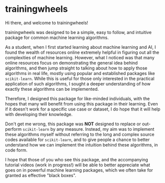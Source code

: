 # trainingwheels

Hi there, and welcome to trainingwheels!

trainingwheels was designed to be a simple, easy to follow, and intuitive package for common machine learning algorithms. 

As a student, when I first started learning about machine learning and AI, I found the wealth of resources online extremely helpful in figuring out all the complexities of machine learning. However, what I noticed was that many online resources focus on demonstrating the general idea behind algorithms, and then jump straight to talking about how to apply those algorithms in real life, mostly using popular and established packages like `scikit-learn`. While this is useful for those only interested in the practical application of such algorithms, I sought a deeper understanding of how exactly these algorithms can be implemented.

Therefore, I designed this package for like-minded individuals, with the hopes that many will benefit from using this package in their learning. Even if it doesn't work for a specific use case or dataset, I do hope that it will help with developing their knowledge.

Don't get me wrong, this package was **NOT** designed to replace or out-perform `scikit-learn` by any measure. Instead, my aim was to implement these algorithms myself without referring to the long and complex source codes available for `scikit-learn`, and to give people a chance to better understand how we can implement the intuition behind these algorithms, in code form. 

I hope that those of you who see this package, and the accompanying tutorial videos (work in progress!) will be able to better appreciate what goes on in powerful machine learning packages, which we often take for granted as effective "black boxes". 
